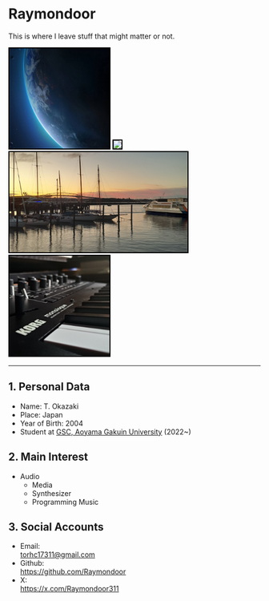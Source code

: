 # Raymondoor
This is where I leave stuff that might matter or not.

<img src="https://github.com/Raymondoor/Raymondoor/blob/main/src/img/earth.jpg?raw=true" height="200" style="border: 2px solid black;"> <img src="https://github.com/Raymondoor/Raymondoor/blob/main/src/img/susuki_16x9.jpg?raw=true" height="200" style="border: 2px solid black;">
<img src="https://github.com/Raymondoor/Raymondoor/blob/main/src/img/Auckland_16x9.jpg?raw=true" height="200" style="border: 2px solid black;"> <img src="https://github.com/Raymondoor/Raymondoor/blob/main/src/img/background_image_color_square.jpg?raw=true" height="200" style="border: 2px solid black;">

---
## 1. Personal Data
* Name: T. Okazaki
* Place: Japan
* Year of Birth: 2004
* Student at [GSC, Aoyama Gakuin University](https://github.com/gsc-aoyama) (2022~)

## 2. Main Interest
* Audio
    * Media
    * Synthesizer
    * Programming Music

## 3. Social Accounts
* Email:
    <br><a href="mailto:torhc17311@gmail.com">torhc17311@gmail.com</a>
* Github:
    <br><a href="https://github.com/Raymondoor">https://github.com/Raymondoor</a>
* X:
    <br><a href="https://x.com/Raymondoor311">https://x.com/Raymondoor311</a>
